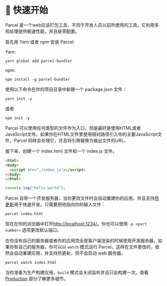 # 🚀 快速开始

Parcel 是一个web应该打包工具，不同于开发人员以前所使用的工具。它利用多核处理提供极速性能，并且是零配置。

首先用 Yarn 或者 npm 安装 Parcel:

Yarn:

`yarn global add parcel-bundler`

npm:

`npm install -g parcel-bundler`

使用以下命令在你的项目目录中新建一个 package.json 文件：

`yarn init -y`

或者

`npm init -y`

Parcel 可以使用任何类型的文件作为入口，但是最好是使用HTML或者JavaScript文件。如果你在HTML文件里使用相对路径引入你的主要JavaScript文件，Parcel 同样会处理它，并且将引用替换为输出文件的URL。

接下来，创建一个 index.html 文件和一个 index.js 文件。

```html
<html>
<body>
  <script src="./index.js"></script>
</body>
</html>
```

```JavaScript
console.log("hello world");
```

Parcel 自带一个开发服务器，当你更改文件时会自动重建你的应用，并且支持[热更新](https://github.com/Mcbai/parcel-doc/blob/master/doc/hmr.md)用于快速开发。只需要把他指向你的输入文件：

`parcel index.html`

现在在你的浏览器中打开[http://localhost:1234/](http://localhost:1234/)。你也可以使用 `-p <port number>` 选项更改默认端口。

在你没有自己的服务器或者你的应用完全是客户端渲染的时候使用开发服务器。如果你有自己的服务器，你可以以 `watch` 模式运行 Parcel。这样在文件更改时，依然会自动重建应用，并支持热更新，但不会启动 web 服务器。

`parcel watch index.html`

当你准备为生产构建应用，`build` 模式会关闭监听并且只会构建一次。查看 [Production](https://github.com/Mcbai/parcel-doc/blob/master/doc/production.md) 部分了解更多细节。